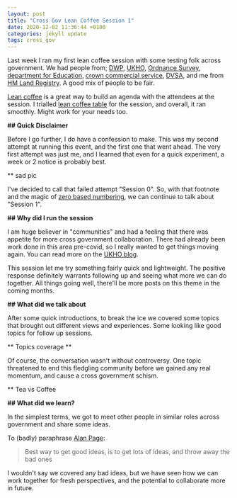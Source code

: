 ```yaml
---
layout: post
title: "Cross Gov Lean Coffee Session 1"
date: 2020-12-02 11:36:44 +0100
categories: jekyll update
tags: cross_gov
---
```


Last week I ran my first lean coffee session with some testing folk across government. We had people from; [DWP](https://www.gov.uk/government/organisations/department-for-work-pensions), [UKHO](https://www.gov.uk/government/organisations/uk-hydrographic-office), [Ordnance Survey](http://www.ordnancesurvey.co.uk/), [department for Education](https://www.gov.uk/government/organisations/department-for-education), [crown commercial service](https://www.gov.uk/government/organisations/crown-commercial-service), [DVSA](https://www.gov.uk/government/organisations/driver-and-vehicle-standards-agency), and me from [HM Land Registry](https://www.gov.uk/government/organisations/land-registry). A good mix of people to be fair.

[Lean coffee](https://leancoffee.org/) is a great way to build an agenda with the attendees at the session. I trialled [lean coffee table](https://www.leancoffeetable.com/) for the session, and overall, it ran smoothly. Might work for your needs too.

**## Quick Disclaimer**

Before I go further, I do have a confession to make. This was my second attempt at running this event, and the first one that went ahead. The very first attempt was just me, and I learned that even for a quick experiment, a week or 2 notice is probably best.

** sad pic

I've decided to call that failed attempt "Session 0". So, with that footnote and the magic of [zero based numbering](https://en.wikipedia.org/wiki/Zero-based_numbering), we can continue to talk about "Session 1".

**## Why did I run the session**

I am huge believer in "communities" and had a feeling that there was appetite for more cross government collaboration. There had already been work done in this area pre-covid, so I really wanted to get things moving again. You can read more on the [UKHO blog](https://ukhodigital.blog.gov.uk/2019/07/24/working-across-government-to-improve-testing/).

This session let me try something fairly quick and lightweight. The positive response definitely warrants following up and seeing what more we can do together. All things going well, there'll be more posts on this theme in the coming months.

**## What did we talk about**

After some quick introductions, to break the ice we covered some topics that brought out different views and experiences. Some looking like good topics for follow up sessions.

** Topics coverage **

Of course, the conversation wasn't without controversy. One topic threatened to end this fledgling community before we gained any real momentum, and cause a cross government schism.

** Tea vs Coffee

**## What did we learn?**

In the simplest terms, we got to meet other people in similar roles across government and share some ideas.

To (badly) paraphrase [Alan Page](https://angryweasel.com/blog/about-alan/):

> Best way to get good ideas, is to get lots of ideas, and throw away the bad ones

I wouldn't say we covered any bad ideas, but we have seen how we can work together for fresh perspectives, and the potential to collaborate more in future.
